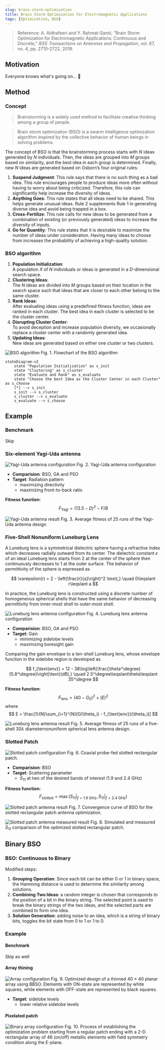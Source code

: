 ```yaml
---
slug: brain-storm-optimization
title: Brain Storm Optimization for Electromagnetic Applications
tags: [Optimization, BSO]
---
```


> Reference: A. Aldhafeeri and Y. Rahmat-Samii, "Brain Storm Optimization for Electromagnetic Applications: Continuous and Discrete," _IEEE Transactions on Antennas and Propagation_, vol. 67, no. 4, pp. 2710-2722, 2019.

<!--truncate-->

## Motivation

Everyone knows what's going on... 🤪

## Method

### Concept

> Brainstorming is a widely used method to facilitate creative
> thinking among a group of people.

> Brain storm optimization (BSO) is a swarm intelligence
> optimization algorithm inspired by the collective behavior
> of human beings in solving problems.

The concept of BSO is that the brainstorming process starts with
$N$ ideas generated by $N$ individuals. Then, the ideas are
grouped into $M$ groups based on similarity, and the best idea
in each group is determined. Finally, new $N$ ideas are generated
based on Osborn’s four original rules:

1. **Suspend Judgment**: This rule says that there is no such
thing as a bad idea. This rule encourages people to
produce ideas more often without having to worry about
being criticized. Therefore, this rule can significantly
help increase the diversity of ideas.
2. **Anything Goes**: This rule states that all ideas need to
be shared. This helps generate unusual ideas. Rule 2
supplements Rule 1 in generating diverse idea and avoid
being trapped in a box.
3. **Cross-Fertilize**: This rule calls for new ideas to be
generated from a combination of existing (or previously
generated) ideas to increase the diversity of inputs.
4. **Go for Quantity**: This rule states that it is desirable to
maximize the number of ideas under consideration. Having
many ideas to choose from increases the probability
of achieving a high-quality solution.

### BSO algorithm

1. **Population Initialization**:  
    A population $X$ of $N$ individuals or ideas is generated
    in a $D$-dimensional search space.
1. **Clustering Ideas**:  
    The $N$ ideas are divided into $M$ groups based on
    their location in the search space such that ideas
    that are closer to each other belong to the same cluster.
1. **Rank Ideas**:  
    After evaluating ideas using a predefined fitness function, 
    ideas are ranked in each cluster. The best idea in each 
    cluster is selected to be the cluster center.
4. **Disrupting Cluster Center**:  
    To avoid deception and increase population diversity,
    we occasionally replace a cluster center with
    a randomly generated idea.
5. **Updating Ideas**:  
    New ideas are generated based on either one cluster
    or two clusters.

![BSO algorithm](BSO-algorithm.png)
Fig. 1. Flowchart of the BSO algorithm

```mermaid
stateDiagram-v2
    state "Population Initialization" as s_init
    state "Clustering" as s_cluster
    state "Evaluate and Rank" as s_evaluate
    state "Choose the best Idea as the Cluster Center in each Cluster" as s_choose
    [*] --> s_init
    s_init --> s_cluster
    s_cluster --> s_evaluate
    s_evaluate --> s_choose
```

## Example

### Benchmark

Skip

### Six-element Yagi-Uda antenna

![Yagi-Uda antenna configuration](Yagi-Uda-configuration.png)
Fig. 2. Yagi-Uda antenna configuration

- **Comparision**: BSO, GA and PSO
- **Target**: Radiation pattern
    - maximizing directivity
    - maximizing front-to-back ratio

**Fitness function**:
$$
F_{\text{Yagi}} = (13.5-D)^2-F/B
$$

![Yagi-Uda antenna result](Yagi-Uda-result.png)
Fig. 3. Average fitness of 25 runs of the Yagi-Uda antenna design

### Five-Shell Nonuniform Luneburg Lens

A Luneburg lens is a symmetrical dielectric sphere having
a refractive index which decreases radially outward from its
center. The dielectric constant $\varepsilon$ of an ideal
Luneburg lens starts from 2 at the center of the sphere then
continuously decreases to 1 at the outer surface. The behavior
of permittivity of the sphere is expressed as

$$
\varepsilon(r) = 2 - \left(\frac{r}{a}\right)^2 \text{,}
\quad 0\leqslant r\leqslant a
$$

In practice, the Luneburg lens is constructed using a discrete
number of homogeneous spherical shells that have the same
behavior of decreasing permittivity from inner-most shell to
outer-most shell.

![Luneburg lens antenna configuration](Luneburg-configuration.png)
Fig. 4. Luneburg lens antenna configuration

- **Comparision**: BSO, GA and PSO
- **Target**: Gain
    - minimizing sidelobe levels
    - maximizing boresight gain 

Comparing the gain envelope to a ten-shell Luneburg lens,
whose envelope function in the sidelobe region is developed as

$$
f_{\text{env}} = 12 - 38\log\left(\frac{\theta^\degree}{5.8^\degree}\right)\text{(dB),}
\quad 2.5^\degree\leqslant\theta\leqslant 35^\degree
$$

**Fitness function**:
$$
F_{\text{lens}} = (40 - G_0)^2 + (E)^2
$$
where
$$
E = \frac{1}{N}\sum_{i=1}^{N}[G(\theta_i) - f_{\text{env}}(\theta_i)]
$$

![Luneburg lens antenna result](Luneburg-result.png)
Fig. 5. Average fitness of 25 runs of a five-shell 30$\lambda$
diameternonuniform spherical lens antenna design.

### Slotted Patch

![Slotted patch configuration](patch-configuration.png)
Fig. 6. Coaxial probe-fed slotted rectangular patch.

- **Comparision**: BSO
- **Target**: Scattering parameter
    - $S_{11}$ at two of the desired bands of interest
      (1.9 and 2.4 GHz)

**Fitness function**:
$$
F_{\text{slotted}} = \max(S_{11}|_{f=1.9\text{ GHz}},
S_{11}|_{f=2.4\text{ GHz}})
$$

![Slotted patch antenna result](patch-result.png)
Fig. 7. Convergence curve of BSO for the slotted rectangular
patch antenna optimization.

![Slotted patch antenna measured result](patch-s11.png)
Fig. 8. Simulated and measured $S_{11}$ comparison of the optimized slotted rectangular patch.

## Binary BSO

### BSO: Continuous to Binary

Modified steps:
1. **Grouping Operation**: Since each bit can
be either 0 or 1 in binary space, the Hamming distance
is used to determine the similarity among solutions.
2. **Combining Two Ideas**: a random integer is chosen that
corresponds to the position of a bit in the binary string.
The selected point is used to break the binary strings of
the two ideas, and the selected parts are combined to
form one idea.
3. **Solution Generation**: adding noise to an idea, which
is a string of binary bits, toggles the bit state from 0
to 1 or 1 to 0.

### Example

#### Benchmark

Skip as well

#### Array thining

![Array configuration](array-configuration.png)
Fig. 9. Optimized design of a thinned 40 × 40 planar array
using BBSO. Elements with ON-state are represented by white
squares, while elements with OFF-state are represented
by black squares.

- **Target**: sidelobe levels
    - lower relative sidelobe levels

#### Pixelated patch

![Binary array configuration](array-binary-configration.png)
Fig. 10. Process of establishing the optimization problem
starting from a regular patch ending with a 2-D rectangular
array of 46 (on/off) metallic elements with field symmetry
condition along the E-plane.
